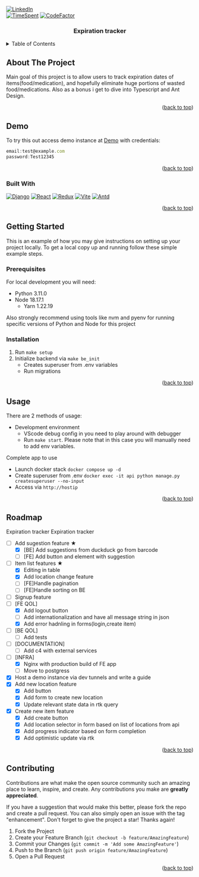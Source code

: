 <a name="readme-top"></a>

[![LinkedIn][linkedin-shield]][linkedin-url]
<br />
[![TimeSpent][Wakatime-shield]][Wakatime-shield]
[![CodeFactor](https://www.codefactor.io/repository/github/homelabhq/expiration-tracker/badge)](https://www.codefactor.io/repository/github/homelabhq/expiration-tracker)

<div align="center">
  <h3 align="center">Expiration tracker</h3>
</div>

<details>
  <summary>Table of Contents</summary>
  <ol>
    <li>
      <a href="#about-the-project">About The Project</a>
      <a href="#demo">Demo</a>
      <ul>
        <li><a href="#built-with">Built With</a></li>
      </ul>
    </li>
    <li>
      <a href="#getting-started">Getting Started</a>
      <ul>
        <li><a href="#prerequisites">Prerequisites</a></li>
        <li><a href="#installation">Installation</a></li>
      </ul>
    </li>
    <li><a href="#usage">Usage</a></li>
    <li><a href="#roadmap">Roadmap</a></li>
    <li><a href="#contributing">Contributing</a></li>
  </ol>
</details>

## About The Project

Main goal of this project is to allow users to track expiration dates of items(food/medication),
and hopefully eliminate huge portions of wasted food/medications.
Also as a bonus i get to dive into Typescript and Ant Design.

<p align="right">(<a href="#readme-top">back to top</a>)</p>

## Demo

To try this out access demo instance at [Demo]
with credentials:

```js
email:test@example.com
password:Test12345
```

<p align="right">(<a href="#readme-top">back to top</a>)</p>

### Built With

[![Django][Django]][Django-url]
[![React][React.js]][React-url]
[![Redux][Redux]][Redux-url]
[![Vite][Vite]][Vite-url]
[![Antd][Antd]][Antd-url]

<p align="right">(<a href="#readme-top">back to top</a>)</p>

## Getting Started

This is an example of how you may give instructions on setting up your project locally.
To get a local copy up and running follow these simple example steps.

### Prerequisites

For local development you will need:

- Python 3.11.0
- Node 18.17.1
  - Yarn 1.22.19

Also strongly recommend using tools like nvm and pyenv for running specific versions of Python and Node for this project

### Installation

1. Run `make setup`
2. Initialize backend via `make be_init`
   - Creates superuser from .env variables
   - Run migrations

<p align="right">(<a href="#readme-top">back to top</a>)</p>

## Usage

There are 2 methods of usage:

- Development environment
  - VScode debug config in you need to play around with debugger
  - Run `make start`. Please note that in this case you will manually need to add env variables.

Complete app to use

- Launch docker stack `docker compose up -d`
- Create superuser from .env `docker exec -it api python manage.py createsuperuser --no-input`
- Access via `http://hostip`

<p align="right">(<a href="#readme-top">back to top</a>)</p>

## Roadmap

Expiration tracker
Expiration tracker

- [ ] Add sugestion feature ★
  - [x] [BE] Add suggestions from duckduck go from barcode
  - [ ] [FE] Add button and element with suggestion
- [ ] Item list features ★
  - [x] Editing in table
  - [x] Add location change feature
  - [ ] [FE]Handle pagination
  - [ ] [FE]Handle sorting on BE
- [ ] Signup feature
- [ ] [FE QOL]
  - [x] Add logout button
  - [ ] Add internationalization and have all message string in json
  - [x] Add error hadnling in forms(login,create item)
- [ ] [BE QOL]
  - [ ] Add tests
- [ ] [DOCUMENTATION]
  - [ ] Add c4 with external services
- [ ] [INFRA]
  - [x] Nginx with production build of FE app
  - [ ] Move to postgress
- [x] Host a demo instance via dev tunnels and write a guide
- [x] Add new location feature
  - [x] Add button
  - [x] Add form to create new location
  - [x] Update relevant state data in rtk query
- [x] Create new item feature
  - [x] Add create button
  - [x] Add location selector in form based on list of locations from api
  - [x] Add progress indicator based on form completion
  - [x] Add optimistic update via rtk

<p align="right">(<a href="#readme-top">back to top</a>)</p>

## Contributing

Contributions are what make the open source community such an amazing place to learn,
inspire, and create. Any contributions you make are **greatly appreciated**.

If you have a suggestion that would make this better, please fork the repo and create a
pull request. You can also simply open an issue with the tag "enhancement".
Don't forget to give the project a star! Thanks again!

1. Fork the Project
2. Create your Feature Branch (`git checkout -b feature/AmazingFeature`)
3. Commit your Changes (`git commit -m 'Add some AmazingFeature'`)
4. Push to the Branch (`git push origin feature/AmazingFeature`)
5. Open a Pull Request

<p align="right">(<a href="#readme-top">back to top</a>)</p>

[linkedin-shield]: https://img.shields.io/badge/-LinkedIn-black.svg?style=for-the-badge&logo=linkedin&colorB=555
[linkedin-url]: https://linkedin.com/in/oleksandr-korol/
[React.js]: https://img.shields.io/badge/React-20232A?style=for-the-badge&logo=react&logoColor=61DAFB
[React-url]: https://reactjs.org/
[Antd]: https://img.shields.io/badge/antd-20232A?style=for-the-badge&logo=antdesign&logoColor=61DAFB
[antd-url]: https://ant.design/
[redux]: https://img.shields.io/badge/Redux%20toolkit-20232A?style=for-the-badge&logo=redux&logoColor=61DAFB
[redux-url]: https://reactjs.org/
[Vite]: https://img.shields.io/badge/Vite-20232A?style=for-the-badge&logo=vite&logoColor=61DAFB
[Vite-url]: https://vitejs.dev/
[Django]: https://img.shields.io/badge/Django-20232A?style=for-the-badge&logo=django&logoColor=61DAFB
[Django-url]: https://www.djangoproject.com/
[Wakatime-shield]: https://wakatime.com/badge/user/b235aad2-892a-4e83-b8c3-a6cc36bc4cf4/project/9e8caf94-21bb-4372-9c1e-00e07136d2d3.svg
[Demo]: https://g9l1dqnl-8023.euw.devtunnels.ms/
